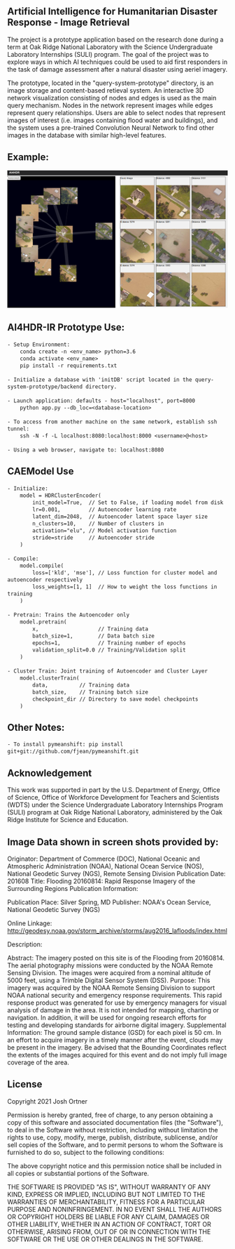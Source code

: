 ## Artificial Intelligence for Humanitarian Disaster Response - Image Retrieval
The project is a prototype application based on the research done during a term at Oak Ridge National Laboratory with the Science Undergraduate Laboratory Internships (SULI) program. The goal of the project was to explore ways in which AI techniques could be used to aid first responders in the task of damage assessment after a natural disaster using aeriel imagery. 

The prototype, located in the "query-system-prototype" directory, is an image storage and content-based retieval system. An interactive 3D network visualization consisting of nodes and edges is used as the main query mechanism. Nodes in the network represent images while edges represent query relationships. Users are able to select nodes that represent images of interest (i.e. images containing flood water and buildings), and the system uses a pre-trained Convolution Neural Network to find other images in the database with similar high-level features.

## Example:

![Example Image 1](media/screenshot.png)

## AI4HDR-IR Prototype Use:
    - Setup Environment:
        conda create -n <env_name> python=3.6
        conda activate <env_name>
        pip install -r requirements.txt

    - Initialize a database with 'initDB' script located in the query-system-prototype/backend directory.
    
    - Launch application: defaults - host="localhost", port=8000
        python app.py --db_loc=<database-location>

    - To access from another machine on the same network, establish ssh tunnel: 
        ssh -N -f -L localhost:8080:localhost:8000 <username>@<host> 

    - Using a web browser, navigate to: localhost:8080


## CAEModel Use
    - Initialize:
        model = HDRClusterEncoder(
            init_model=True,  // Set to False, if loading model from disk
            lr=0.001,         // Autoencoder learning rate
            latent_dim=2048,  // Autoencoder latent space layer size
            n_clusters=10,    // Number of clusters in 
            activation="elu", // Model activation function
            stride=stride     // Autoencoder stride
        )

    - Compile:
        model.compile(
            loss=['kld', 'mse'], // Loss function for cluster model and autoencoder respectively
            loss_weights=[1, 1]  // How to weight the loss functions in training
        )

    - Pretrain: Trains the Autoencoder only
        model.pretrain(
            x,                   // Training data 
            batch_size=1,        // Data batch size
            epochs=1,            // Training number of epochs
            validation_split=0.0 // Training/Validation split
        )

    - Cluster Train: Joint training of Autoencoder and Cluster Layer
        model.clusterTrain(
            data,          // Training data
            batch_size,    // Training batch size
            checkpoint_dir // Directory to save model checkpoints
        )


## Other Notes:
    
    - To install pymeanshift: pip install git+git://github.com/fjean/pymeanshift.git


## Acknowledgement 
This work was supported in part by the U.S. Department of Energy, Office of Science, Office of Workforce Development for Teachers and Scientists (WDTS) under the Science Undergraduate Laboratory Internships Program (SULI) program at Oak Ridge National Laboratory, administered by the Oak Ridge Institute for Science and Education.


## Image Data shown in screen shots provided by:
Originator: Department of Commerce (DOC), National Oceanic and Atmospheric Administration (NOAA), National Ocean Service (NOS), National Geodetic Survey (NGS), Remote Sensing Division
Publication Date: 201608
Title: Flooding 20160814: Rapid Response Imagery of the Surrounding Regions
Publication Information:

Publication Place: Silver Spring, MD
Publisher: NOAA's Ocean Service, National Geodetic Survey (NGS)

Online Linkage: http://geodesy.noaa.gov/storm_archive/storms/aug2016_lafloods/index.html

Description:

Abstract: The imagery posted on this site is of the Flooding from 20160814. The aerial photography missions were conducted by the NOAA Remote Sensing Division. The images were acquired from a nominal altitude of 5000 feet, using a Trimble Digital Sensor System (DSS).
Purpose: This imagery was acquired by the NOAA Remote Sensing Division to support NOAA national security and emergency response requirements. This rapid response product was generated for use by emergency managers for visual analysis of damage in the area. It is not intended for mapping, charting or navigation. In addition, it will be used for ongoing research efforts for testing and developing standards for airborne digital imagery.
Supplemental Information: The ground sample distance (GSD) for each pixel is 50 cm. In an effort to acquire imagery in a timely manner after the event, clouds may be present in the imagery. Be advised that the Bounding Coordinates reflect the extents of the images acquired for this event and do not imply full image coverage of the area.


## License
Copyright 2021 Josh Ortner

Permission is hereby granted, free of charge, to any person obtaining a copy of this software and associated documentation files (the "Software"), to deal in the Software without restriction, including without limitation the rights to use, copy, modify, merge, publish, distribute, sublicense, and/or sell copies of the Software, and to permit persons to whom the Software is furnished to do so, subject to the following conditions:

The above copyright notice and this permission notice shall be included in all copies or substantial portions of the Software.

THE SOFTWARE IS PROVIDED "AS IS", WITHOUT WARRANTY OF ANY KIND, EXPRESS OR IMPLIED, INCLUDING BUT NOT LIMITED TO THE WARRANTIES OF MERCHANTABILITY, FITNESS FOR A PARTICULAR PURPOSE AND NONINFRINGEMENT. IN NO EVENT SHALL THE AUTHORS OR COPYRIGHT HOLDERS BE LIABLE FOR ANY CLAIM, DAMAGES OR OTHER LIABILITY, WHETHER IN AN ACTION OF CONTRACT, TORT OR OTHERWISE, ARISING FROM, OUT OF OR IN CONNECTION WITH THE SOFTWARE OR THE USE OR OTHER DEALINGS IN THE SOFTWARE.